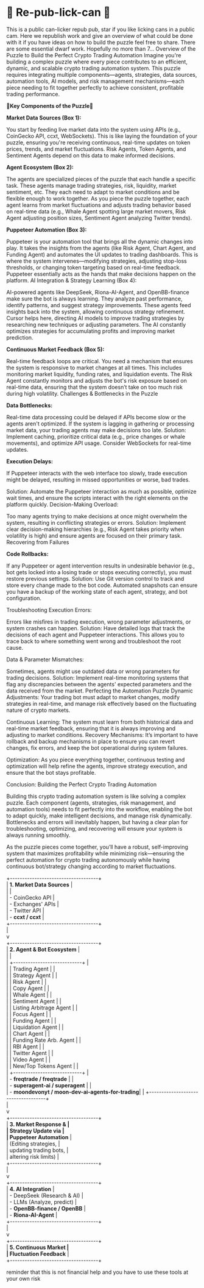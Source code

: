 # 🥫 Re-pub-lick-can 🥫
This is a public can-licker repub pub, star if you like licking cans in a public cam. 
Here we republish work and give an overview of what could be done with it if you have ideas on how to build the puzzle feel free to share. 
There are some essential dwarf work. Hopefully no more than 7...
Overview of the Puzzle to Build the Perfect Crypto Trading Automation
Imagine you're building a complex puzzle where every piece contributes to an efficient, dynamic, and scalable crypto trading automation system. This puzzle requires integrating multiple components—agents, strategies, data sources, automation tools, AI models, and risk management mechanisms—each piece needing to fit together perfectly to achieve consistent, profitable trading performance.

🧩**Key Components of the Puzzle**🧩

**Market Data Sources (Box 1):**

You start by feeding live market data into the system using APIs (e.g., CoinGecko API, ccxt, WebSockets). This is like laying the foundation of your puzzle, ensuring you're receiving continuous, real-time updates on token prices, trends, and market fluctuations.
Risk Agents, Token Agents, and Sentiment Agents depend on this data to make informed decisions.

**Agent Ecosystem (Box 2):**

The agents are specialized pieces of the puzzle that each handle a specific task. These agents manage trading strategies, risk, liquidity, market sentiment, etc. They each need to adapt to market conditions and be flexible enough to work together.
As you piece the puzzle together, each agent learns from market fluctuations and adjusts trading behavior based on real-time data (e.g., Whale Agent spotting large market movers, Risk Agent adjusting position sizes, Sentiment Agent analyzing Twitter trends).

**Puppeteer Automation (Box 3):**

Puppeteer is your automation tool that brings all the dynamic changes into play. It takes the insights from the agents (like Risk Agent, Chart Agent, and Funding Agent) and automates the UI updates to trading dashboards.
This is where the system intervenes—modifying strategies, adjusting stop-loss thresholds, or changing token targeting based on real-time feedback. Puppeteer essentially acts as the hands that make decisions happen on the platform.
AI Integration & Strategy Learning (Box 4):

AI-powered agents like DeepSeek, Riona-AI-Agent, and OpenBB-finance make sure the bot is always learning. They analyze past performance, identify patterns, and suggest strategy improvements.
These agents feed insights back into the system, allowing continuous strategy refinement. Cursor helps here, directing AI models to improve trading strategies by researching new techniques or adjusting parameters.
The AI constantly optimizes strategies for accumulating profits and improving market prediction.

**Continuous Market Feedback (Box 5):**

Real-time feedback loops are critical. You need a mechanism that ensures the system is responsive to market changes at all times. This includes monitoring market liquidity, funding rates, and liquidation events.
The Risk Agent constantly monitors and adjusts the bot's risk exposure based on real-time data, ensuring that the system doesn’t take on too much risk during high volatility.
Challenges & Bottlenecks in the Puzzle

**Data Bottlenecks:**

Real-time data processing could be delayed if APIs become slow or the agents aren't optimized. If the system is lagging in gathering or processing market data, your trading agents may make decisions too late.
Solution: Implement caching, prioritize critical data (e.g., price changes or whale movements), and optimize API usage. Consider WebSockets for real-time updates.

**Execution Delays:**

If Puppeteer interacts with the web interface too slowly, trade execution might be delayed, resulting in missed opportunities or worse, bad trades.

Solution: Automate the Puppeteer interaction as much as possible, optimize wait times, and ensure the scripts interact with the right elements on the platform quickly.
Decision-Making Overload:

Too many agents trying to make decisions at once might overwhelm the system, resulting in conflicting strategies or errors.
Solution: Implement clear decision-making hierarchies (e.g., Risk Agent takes priority when volatility is high) and ensure agents are focused on their primary task.
Recovering from Failures

**Code Rollbacks:**

If any Puppeteer or agent intervention results in undesirable behavior (e.g., bot gets locked into a losing trade or stops executing correctly), you must restore previous settings.
Solution: Use Git version control to track and store every change made to the bot code. Automated snapshots can ensure you have a backup of the working state of each agent, strategy, and bot configuration.

Troubleshooting Execution Errors:

Errors like misfires in trading execution, wrong parameter adjustments, or system crashes can happen.
Solution: Have detailed logs that track the decisions of each agent and Puppeteer interactions. This allows you to trace back to where something went wrong and troubleshoot the root cause.

Data & Parameter Mismatches:

Sometimes, agents might use outdated data or wrong parameters for trading decisions.
Solution: Implement real-time monitoring systems that flag any discrepancies between the agents' expected parameters and the data received from the market.
Perfecting the Automation Puzzle
Dynamic Adjustments: Your trading bot must adapt to market changes, modify strategies in real-time, and manage risk effectively based on the fluctuating nature of crypto markets.

Continuous Learning: The system must learn from both historical data and real-time market feedback, ensuring that it is always improving and adjusting to market conditions.
Recovery Mechanisms: It’s important to have rollback and backup mechanisms in place to ensure you can revert changes, fix errors, and keep the bot operational during system failures.

Optimization: As you piece everything together, continuous testing and optimization will help refine the agents, improve strategy execution, and ensure that the bot stays profitable.

Conclusion: Building the Perfect Crypto Trading Automation

Building this crypto trading automation system is like solving a complex puzzle. Each component (agents, strategies, risk management, and automation tools) needs to fit perfectly into the workflow, enabling the bot to adapt quickly, make intelligent decisions, and manage risk dynamically. Bottlenecks and errors will inevitably happen, but having a clear plan for troubleshooting, optimizing, and recovering will ensure your system is always running smoothly.

As the puzzle pieces come together, you’ll have a robust, self-improving system that maximizes profitability while minimizing risk—ensuring the perfect automation for crypto trading autonomously while having continuous bot/strategy changing according to market fluctuations.

+------------------------------------+          
|  **1. Market Data Sources**        |       
|                                    |        
|  - CoinGecko API                   |        
|  - Exchanges' APIs                 |        
|  - Twitter API                     |        
|  - **ccxt / ccxt**                  |       
+------------------------------------+       
            |                               
            v                                
+------------------------------------+           
|  **2. Agent & Bot Ecosystem**      |       
|                                    |       
|  +----------------------------+    |    
|  | Trading Agent              |    |    
|  | Strategy Agent             |    |    
|  | Risk Agent                 |    |    
|  | Copy Agent                 |    |    
|  | Whale Agent                |    |    
|  | Sentiment Agent            |    |    
|  | Listing Arbitrage Agent    |    |    
|  | Focus Agent                |    |    
|  | Funding Agent              |    |    
|  | Liquidation Agent          |    |    
|  | Chart Agent                |    |    
|  | Funding Rate Arb. Agent    |    |    
|  | RBI Agent                  |    |    
|  | Twitter Agent              |    |    
|  | Video Agent                |    |    
|  | New/Top Tokens Agent       |    |    
|  +----------------------------+    |    
|  - **freqtrade / freqtrade**      |    |  
|  - **superagent-ai / superagent** |    |  
|  - **moondevonyt / moon-dev-ai-agents-for-trading**|  |
+------------------------------------+       
            |                               
            v                                
+------------------------------------+          
|  **3. Market Response &           |   
|      Strategy Update via          |   
|      Puppeteer Automation**       |   
|  (Editing strategies,             |    
|   updating trading bots,          |   
|   altering risk limits)           |    
+------------------------------------+            
            |                                
            v                                  
+------------------------------------+          
|  **4. AI Integration**             |   
|  - DeepSeek (Research & AI)       |    
|  - LLMs (Analyze, predict)        |    
|  - **OpenBB-finance / OpenBB**     |    
|  - **Riona-AI-Agent**              |    
+------------------------------------+          
            |                                
            v                                  
+------------------------------------+          
|  **5. Continuous Market           |    
|      Fluctuation Feedback**       |    
+------------------------------------+       

reminder that this is not financial help and you have to use these tools at your own risk

